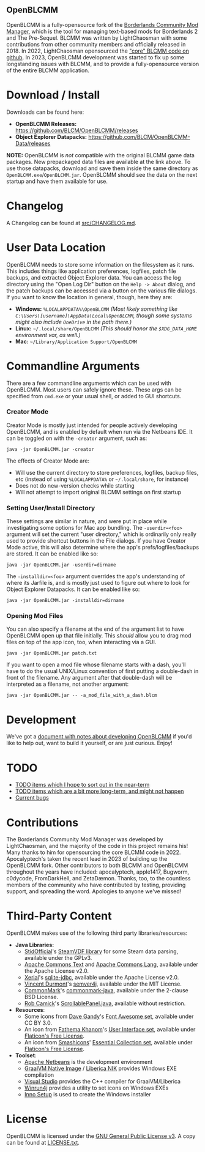OpenBLCMM
---------

OpenBLCMM is a fully-opensource fork of the
[Borderlands Community Mod Manager](https://borderlandsmodding.com/running-mods/#managing-text-based-mods-starting-blcmm),
which is the tool for managing text-based mods for Borderlands 2 and
The Pre-Sequel.  BLCMM was written by LightChaosman with some contributions
from other community members and officially released in 2018.  In 2022,
LightChaosman opensourced the ["core" BLCMM code on github](https://github.com/LightChaosman/blcmm).
In 2023, OpenBLCMM development was started to fix up some longstanding
issues with BLCMM, and to provide a fully-opensource version of the entire
BLCMM application.

Download / Install
==================

Downloads can be found here:

- **OpenBLCMM Releases:** https://github.com/BLCM/OpenBLCMM/releases
- **Object Explorer Datapacks:** https://github.com/BLCM/OpenBLCMM-Data/releases

**NOTE:** OpenBLCMM is *not* compatible with the original BLCMM game data
packages.  New prepackaged data files are available at the link above.  To
use those datapacks, download and save them inside the same directory as
`OpenBLCMM.exe`/`OpenBLCMM.jar`.  OpenBLCMM should see the
data on the next startup and have them available for use.

Changelog
=========

A Changelog can be found at [src/CHANGELOG.md](src/CHANGELOG.md).

User Data Location
==================

OpenBLCMM needs to store some information on the filesystem as it runs.  This
includes things like application preferences, logfiles, patch file backups,
and extracted Object Explorer data.  You can access the log directory using
the "Open Log Dir" button on the `Help -> About` dialog, and the patch
backups can be accessed via a button on the various file dialogs.  If
you want to know the location in general, though, here they are:

- **Windows:** `%LOCALAPPDATA%\OpenBLCMM` *(Most likely something like
  `C:\Users\[username]\AppData\Local\OpenBLCMM`, though some systems might
  also include `OneDrive` in the path there.)*
- **Linux:** `~/.local/share/OpenBLCMM` *(This should honor the `$XDG_DATA_HOME`
  environment var, as well.)*
- **Mac:** `~/Library/Application Support/OpenBLCMM`

Commandline Arguments
=====================

There are a few commandline arguments which can be used with OpenBLCMM.  Most
users can safely ignore these.  These args can be specified from `cmd.exe`
or your usual shell, or added to GUI shortcuts.

### Creator Mode

Creator Mode is mostly just intended for people actively developing OpenBLCMM,
and is enabled by default when run via the Netbeans IDE.  It can be toggled on
with the `-creator` argument, such as:

    java -jar OpenBLCMM.jar -creator

The effects of Creator Mode are:

- Will use the current directory to store preferences, logfiles, backup files,
  etc (instead of using `%LOCALAPPDATA%` or `~/.local/share`, for instance)
- Does not do new-version checks while starting
- Will not attempt to import original BLCMM settings on first startup

### Setting User/Install Directory

These settings are similar in nature, and were put in place while investigating
some options for Mac app bundling.  The `-userdir=<foo>` argument
will set the current "user directory," which is ordinarily only really used to
provide shortcut buttons in the File dialogs.  If you have Creator Mode active,
this will also determine where the app's prefs/logfiles/backups are stored.
It can be enabled like so:

    java -jar OpenBLCMM.jar -userdir=dirname

The `-installdir=<foo>` argument overrides the app's understanding of where
its Jarfile is, and is mostly just used to figure out where to look for Object
Explorer Datapacks.  It can be enabled like so:

    java -jar OpenBLCMM.jar -installdir=dirname

### Opening Mod Files

You can also specify a filename at the end of the argument list to have
OpenBLCMM open up that file initially.  This *should* allow you to drag mod
files on top of the app icon, too, when interacting via a GUI.

    java -jar OpenBLCMM.jar patch.txt

If you want to open a mod file whose filename starts with a dash, you'll have
to do the usual UNIX/Linux convention of first putting a double-dash in front
of the filename.  Any argument after that double-dash will be interpreted as
a filename, not another argument:

    java -jar OpenBLCMM.jar -- -a_mod_file_with_a_dash.blcm

Development
===========

We've got a [document with notes about developing OpenBLCMM](README-developing.md)
if you'd like to help out, want to build it yourself, or are just curious.
Enjoy!

TODO
====

- [TODO items which I hope to sort out in the near-term](https://github.com/BLCM/OpenBLCMM/issues?q=is%3Aissue+is%3Aopen+label%3Aenhancement+-label%3A%22needs+investigation%22+)
- [TODO items which are a bit more long-term, and might not happen](https://github.com/BLCM/OpenBLCMM/issues?q=is%3Aissue+is%3Aopen+label%3Aenhancement+label%3A%22needs+investigation%22+)
- [Current bugs](https://github.com/BLCM/OpenBLCMM/issues?q=is%3Aissue+is%3Aopen+label%3Abug)

Contributions
=============

The Borderlands Community Mod Manager was developed by LightChaosman, and
the majority of the code in this project remains his!  Many thanks to him
for opensourcing the core BLCMM code in 2022.  Apocalyptech's taken the recent
lead in 2023 of building up the OpenBLCMM fork.  Other contributors to both
BLCMM and OpenBLCMM throughout the years have included: apocalyptech, apple1417,
Bugworm, c0dycode, FromDarkHell, and ZetaDæmon.  Thanks, too, to the countless
members of the community who have contributed by testing, providing support,
and spreading the word.  Apologies to anyone we've missed!

Third-Party Content
===================

OpenBLCMM makes use of the following third party libraries/resources:

- **Java Libraries:**
  - [StidOfficial](https://github.com/StidOfficial)'s [SteamVDF library](https://github.com/StidOfficial/SteamVDF)
    for some Steam data parsing, available under the GPLv3.
  - [Apache Commons Text](https://commons.apache.org/proper/commons-text/) and
    [Apache Commons Lang](https://commons.apache.org/proper/commons-lang/), available
    under the Apache License v2.0.
  - [Xerial](https://github.com/Xerial)'s [sqlite-jdbc](https://github.com/xerial/sqlite-jdbc),
    available under the Apache License v2.0.
  - [Vincent Durmont](https://github.com/vdurmont)'s [semver4j](https://github.com/vdurmont/semver4j),
    available under the MIT License.
  - [CommonMark](https://github.com/commonmark)'s [commonmark-java](https://github.com/commonmark/commonmark-java),
    available under the 2-clause BSD License.
  - [Rob Camick](https://tips4java.wordpress.com/about/)'s
    [ScrollablePanel.java](https://tips4java.wordpress.com/2009/12/20/scrollable-panel/),
    available without restriction.
- **Resources**:
  - Some icons from [Dave Gandy](http://www.flaticon.com/authors/dave-gandy)'s
    [Font Awesome set](http://www.flaticon.com/packs/font-awesome), available under
    CC BY 3.0.
  - An icon from [Fathema Khanom](https://www.flaticon.com/authors/fathema-khanom)'s
    [User Interface set](https://www.flaticon.com/packs/user-interface-2899), available
    under [Flaticon's Free License](https://www.flaticon.com/free-icons/ui).
  - An icon from [Smashicons](https://www.flaticon.com/authors/smashicons)'
    [Essential Collection set](https://www.flaticon.com/packs/essential-collection),
    available under [Flaticon's Free License](https://www.flaticon.com/free-icons/ui).
- **Toolset**:
  - [Apache Netbeans](https://netbeans.apache.org/) is the development environment
  - [GraalVM Native Image](https://www.graalvm.org/22.0/reference-manual/native-image/) /
    [Liberica NIK](https://bell-sw.com/liberica-native-image-kit/) provides
    Windows EXE compilation
  - [Visual Studio](https://visualstudio.microsoft.com/) provides the C++
    compiler for GraalVM/Liberica
  - [Winrun4j](https://github.com/poidasmith/winrun4j) provides a utility to
    set icons on Windows EXEs
  - [Inno Setup](https://jrsoftware.org/isinfo.php) is used to create the
    Windows installer

License
=======

OpenBLCMM is licensed under the [GNU General Public License v3](https://www.gnu.org/licenses/gpl-3.0.en.html).
A copy can be found at [LICENSE.txt](LICENSE.txt).

